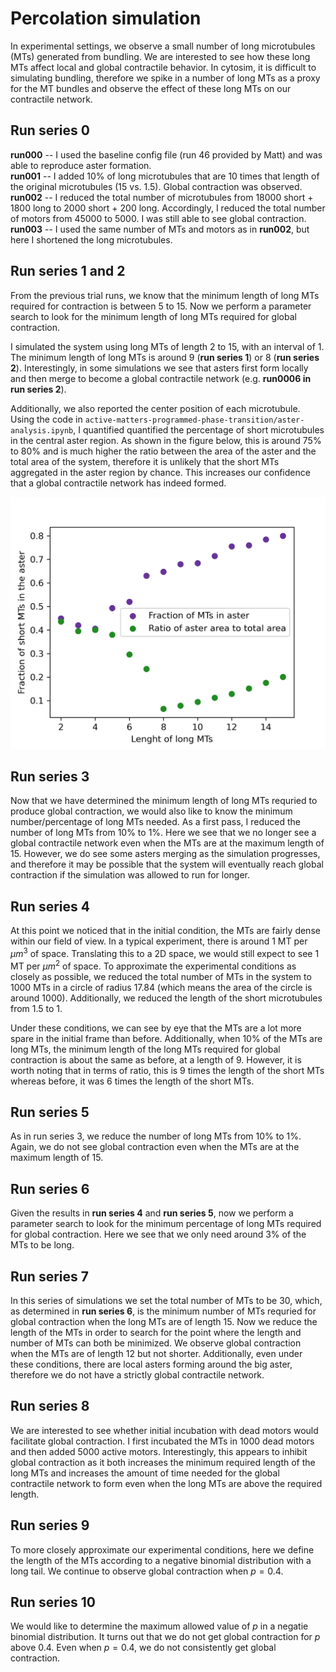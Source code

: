 # Percolation simulation
In experimental settings, we observe a small number of long microtubules (MTs) generated from bundling. We are interested to see how these long MTs affect local and global contractile behavior. In cytosim, it is difficult to simulating bundling, therefore we spike in a number of long MTs as a proxy for the MT bundles and observe the effect of these long MTs on our contractile network.

## Run series 0
**run000** -- I used the baseline config file (run 46 provided by Matt) and was able to reproduce aster formation.\
**run001** -- I added 10% of long microtubules that are 10 times that length of the original microtubules (15 vs. 1.5). Global contraction was observed.\
**run002** -- I reduced the total number of microtubules from 18000 short + 1800 long to 2000 short + 200 long. Accordingly, I reduced the total number of motors from 45000 to 5000. I was still able to see global contraction.\
**run003** -- I used the same number of MTs and motors as in **run002**, but here I shortened the long microtubules.

## Run series 1 and 2
From the previous trial runs, we know that the minimum length of long MTs required for contraction is between 5 to 15. Now we perform a parameter search to look for the minimum length of long MTs required for global contraction.

I simulated the system using long MTs of length 2 to 15, with an interval of 1. The minimum length of long MTs is around 9 (**run series 1**) or 8 (**run series 2**). Interestingly, in some simulations we see that asters first form locally and then merge to become a global contractile network (e.g. **run0006 in run series 2**).

Additionally, we also reported the center position of each microtubule. Using the code in `active-matters-programmed-phase-transition/aster-analysis.ipynb`, I quantified quantified the percentage of short microtubules in the central aster region. As shown in the figure below, this is around 75% to 80% and is much higher the ratio between the area of the aster and the total area of the system, therefore it is unlikely that the short MTs aggregated in the aster region by chance. This increases our confidence that a global contractile network has indeed formed.

![percent short MTs](../figures/percolation.png)

## Run series 3
Now that we have determined the minimum length of long MTs requried to produce global contraction, we would also like to know the minimum number/percentage of long MTs needed. As a first pass, I reduced the number of long MTs from 10% to 1%. Here we see that we no longer see a global contractile network even when the MTs are at the maximum length of 15. However, we do see some asters merging as the simulation progresses, and therefore it may be possible that the system will eventually reach global contraction if the simulation was allowed to run for longer.

## Run series 4
At this point we noticed that in the initial condition, the MTs are fairly dense within our field of view. In a typical experiment, there is around 1 MT per $\mu m^3$ of space. Translating this to a 2D space, we would still expect to see 1 MT per $\mu m^2$ of space. To approximate the experimental conditions as closely as possible, we reduced the total number of MTs in the system to 1000 MTs in a circle of radius 17.84 (which means the area of the circle is around 1000). Additionally, we reduced the length of the short microtubules from 1.5 to 1.

Under these conditions, we can see by eye that the MTs are a lot more spare in the initial frame than before. Additionally, when 10% of the MTs are long MTs, the minimum length of the long MTs required for global contraction is about the same as before, at a length of 9. However, it is worth noting that in terms of ratio, this is 9 times the length of the short MTs whereas before, it was 6 times the length of the short MTs.

## Run series 5
As in run series 3, we reduce the number of long MTs from 10% to 1%. Again, we do not see global contraction even when the MTs are at the maximum length of 15.

## Run series 6
Given the results in **run series 4** and **run series 5**, now we perform a parameter search to look for the minimum percentage of long MTs required for global contraction. Here we see that we only need around 3% of the MTs to be long.

## Run series 7
In this series of simulations we set the total number of MTs to be 30, which, as determined in **run series 6**, is the minimum number of MTs requried for global contraction when the long MTs are of length 15. Now we reduce the length of the MTs in order to search for the point where the length and number of MTs can both be minimized. We observe global contraction when the MTs are of length 12 but not shorter. Additionally, even under these conditions, there are local asters forming around the big aster, therefore we do not have a strictly global contractile network.

## Run series 8
We are interested to see whether initial incubation with dead motors would facilitate global contraction. I first incubated the MTs in 1000 dead motors and then added 5000 active motors. Interestingly, this appears to inhibit global contraction as it both increases the minimum required length of the long MTs and increases the amount of time needed for the global contractile network to form even when the long MTs are above the required length.

## Run series 9
To more closely approximate our experimental conditions, here we define the length of the MTs according to a negative binomial distribution with a long tail. We continue to observe global contraction when $p=0.4$.

## Run series 10
We would like to determine the maximum allowed value of $p$ in a negatie binomial distribution. It turns out that we do not get global contraction for $p$ above 0.4. Even when $p = 0.4$, we do not consistently get global contraction.

